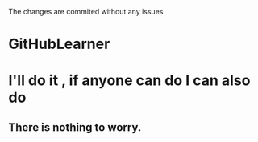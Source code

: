 The changes are commited without any issues
# GitHubLearner
# I'll do it , if anyone can do I can also do
## There is nothing to worry.